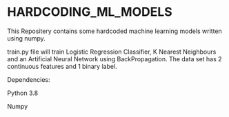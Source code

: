 # HARDCODING_ML_MODELS
This Repositery contains some hardcoded machine learning models written using numpy.

train.py file will train Logistic Regression Classifier, K Nearest Neighbours and an Artificial Neural Network using BackPropagation.
The data set has 2  continuous features and 1 binary label.

Dependencies:

Python 3.8

Numpy
